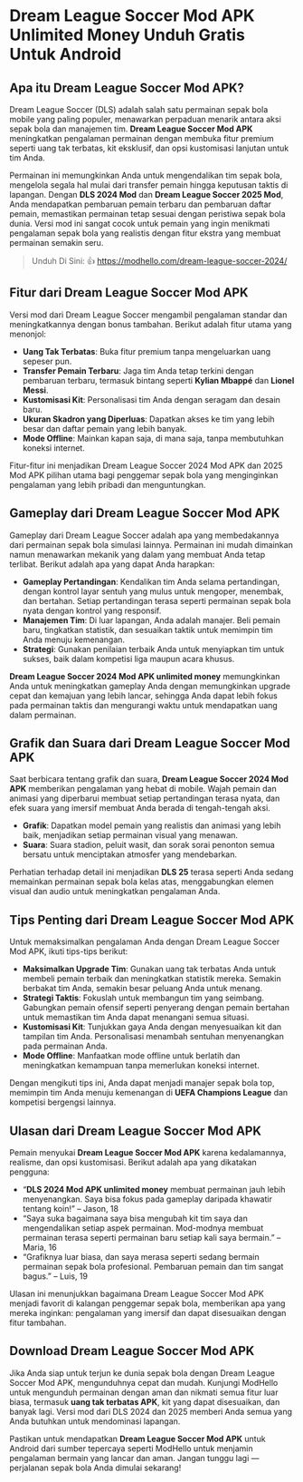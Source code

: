 # Dream League Soccer Mod APK Unlimited Money Unduh Gratis Untuk Android 

## Apa itu Dream League Soccer Mod APK?

Dream League Soccer (DLS) adalah salah satu permainan sepak bola mobile yang paling populer, menawarkan perpaduan menarik antara aksi sepak bola dan manajemen tim. **Dream League Soccer Mod APK** meningkatkan pengalaman permainan dengan membuka fitur premium seperti uang tak terbatas, kit eksklusif, dan opsi kustomisasi lanjutan untuk tim Anda.

Permainan ini memungkinkan Anda untuk mengendalikan tim sepak bola, mengelola segala hal mulai dari transfer pemain hingga keputusan taktis di lapangan. Dengan **DLS 2024 Mod** dan **Dream League Soccer 2025 Mod**, Anda mendapatkan pembaruan pemain terbaru dan pembaruan daftar pemain, memastikan permainan tetap sesuai dengan peristiwa sepak bola dunia. Versi mod ini sangat cocok untuk pemain yang ingin menikmati pengalaman sepak bola yang realistis dengan fitur ekstra yang membuat permainan semakin seru.

>Unduh Di Sini: 👍 https://modhello.com/dream-league-soccer-2024/

## Fitur dari Dream League Soccer Mod APK

Versi mod dari Dream League Soccer mengambil pengalaman standar dan meningkatkannya dengan bonus tambahan. Berikut adalah fitur utama yang menonjol:

- **Uang Tak Terbatas**: Buka fitur premium tanpa mengeluarkan uang sepeser pun.
- **Transfer Pemain Terbaru**: Jaga tim Anda tetap terkini dengan pembaruan terbaru, termasuk bintang seperti **Kylian Mbappé** dan **Lionel Messi**.
- **Kustomisasi Kit**: Personalisasi tim Anda dengan seragam dan desain baru.
- **Ukuran Skadron yang Diperluas**: Dapatkan akses ke tim yang lebih besar dan daftar pemain yang lebih banyak.
- **Mode Offline**: Mainkan kapan saja, di mana saja, tanpa membutuhkan koneksi internet.

Fitur-fitur ini menjadikan Dream League Soccer 2024 Mod APK dan 2025 Mod APK pilihan utama bagi penggemar sepak bola yang menginginkan pengalaman yang lebih pribadi dan menguntungkan.

## Gameplay dari Dream League Soccer Mod APK

Gameplay dari Dream League Soccer adalah apa yang membedakannya dari permainan sepak bola simulasi lainnya. Permainan ini mudah dimainkan namun menawarkan mekanik yang dalam yang membuat Anda tetap terlibat. Berikut adalah apa yang dapat Anda harapkan:

- **Gameplay Pertandingan**: Kendalikan tim Anda selama pertandingan, dengan kontrol layar sentuh yang mulus untuk mengoper, menembak, dan bertahan. Setiap pertandingan terasa seperti permainan sepak bola nyata dengan kontrol yang responsif.
- **Manajemen Tim**: Di luar lapangan, Anda adalah manajer. Beli pemain baru, tingkatkan statistik, dan sesuaikan taktik untuk memimpin tim Anda menuju kemenangan.
- **Strategi**: Gunakan penilaian terbaik Anda untuk menyiapkan tim untuk sukses, baik dalam kompetisi liga maupun acara khusus.

**Dream League Soccer 2024 Mod APK unlimited money** memungkinkan Anda untuk meningkatkan gameplay Anda dengan memungkinkan upgrade cepat dan kemajuan yang lebih lancar, sehingga Anda dapat lebih fokus pada permainan taktis dan mengurangi waktu untuk mendapatkan uang dalam permainan.

## Grafik dan Suara dari Dream League Soccer Mod APK

Saat berbicara tentang grafik dan suara, **Dream League Soccer 2024 Mod APK** memberikan pengalaman yang hebat di mobile. Wajah pemain dan animasi yang diperbarui membuat setiap pertandingan terasa nyata, dan efek suara yang imersif membuat Anda berada di tengah-tengah aksi.

- **Grafik**: Dapatkan model pemain yang realistis dan animasi yang lebih baik, menjadikan setiap permainan visual yang menawan.
- **Suara**: Suara stadion, peluit wasit, dan sorak sorai penonton semua bersatu untuk menciptakan atmosfer yang mendebarkan.

Perhatian terhadap detail ini menjadikan **DLS 25** terasa seperti Anda sedang memainkan permainan sepak bola kelas atas, menggabungkan elemen visual dan audio untuk meningkatkan pengalaman Anda.

## Tips Penting dari Dream League Soccer Mod APK

Untuk memaksimalkan pengalaman Anda dengan Dream League Soccer Mod APK, ikuti tips-tips berikut:

- **Maksimalkan Upgrade Tim**: Gunakan uang tak terbatas Anda untuk membeli pemain terbaik dan meningkatkan statistik mereka. Semakin berbakat tim Anda, semakin besar peluang Anda untuk menang.
- **Strategi Taktis**: Fokuslah untuk membangun tim yang seimbang. Gabungkan pemain ofensif seperti penyerang dengan pemain bertahan untuk memastikan tim Anda dapat menangani semua situasi.
- **Kustomisasi Kit**: Tunjukkan gaya Anda dengan menyesuaikan kit dan tampilan tim Anda. Personalisasi menambah sentuhan menyenangkan pada permainan Anda.
- **Mode Offline**: Manfaatkan mode offline untuk berlatih dan meningkatkan kemampuan tanpa memerlukan koneksi internet.

Dengan mengikuti tips ini, Anda dapat menjadi manajer sepak bola top, memimpin tim Anda menuju kemenangan di **UEFA Champions League** dan kompetisi bergengsi lainnya.

## Ulasan dari Dream League Soccer Mod APK

Pemain menyukai **Dream League Soccer Mod APK** karena kedalamannya, realisme, dan opsi kustomisasi. Berikut adalah apa yang dikatakan pengguna:

- “**DLS 2024 Mod APK unlimited money** membuat permainan jauh lebih menyenangkan. Saya bisa fokus pada gameplay daripada khawatir tentang koin!” – Jason, 18
- “Saya suka bagaimana saya bisa mengubah kit tim saya dan mengendalikan setiap aspek permainan. Mod-modnya membuat permainan terasa seperti permainan baru setiap kali saya bermain.” – Maria, 16
- “Grafiknya luar biasa, dan saya merasa seperti sedang bermain permainan sepak bola profesional. Pembaruan pemain dan tim sangat bagus.” – Luis, 19

Ulasan ini menunjukkan bagaimana Dream League Soccer Mod APK menjadi favorit di kalangan penggemar sepak bola, memberikan apa yang mereka inginkan: pengalaman yang imersif dan dapat disesuaikan dengan fitur tambahan.

## Download Dream League Soccer Mod APK

Jika Anda siap untuk terjun ke dunia sepak bola dengan Dream League Soccer Mod APK, mengunduhnya cepat dan mudah. Kunjungi ModHello untuk mengunduh permainan dengan aman dan nikmati semua fitur luar biasa, termasuk **uang tak terbatas APK**, kit yang dapat disesuaikan, dan banyak lagi. Versi mod dari DLS 2024 dan 2025 memberi Anda semua yang Anda butuhkan untuk mendominasi lapangan.

Pastikan untuk mendapatkan **Dream League Soccer Mod APK** untuk Android dari sumber tepercaya seperti ModHello untuk menjamin pengalaman bermain yang lancar dan aman. Jangan tunggu lagi — perjalanan sepak bola Anda dimulai sekarang!
